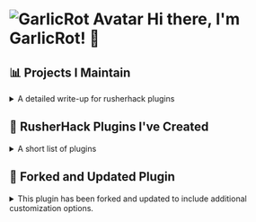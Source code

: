 # <img src="https://github.com/GarlicRot.png" alt="GarlicRot Avatar" width="50" /> Hi there, I'm GarlicRot! 👋

## 📊 Projects I Maintain

<details>
  <summary>A detailed write-up for rusherhack plugins</summary>

<div align="center">
  <img src="https://github.com/RusherDevelopment/rusherhack-plugins/raw/main/Assets/RusherHacks/rh_head.png" alt="RusherHacks Logo" width="150" />
</div>

### [RusherHack Plugins](https://github.com/RusherDevelopment/rusherhack-plugins)


![GitHub stars](https://img.shields.io/github/stars/RusherDevelopment/rusherhack-plugins?style=social)
![GitHub last commit](https://img.shields.io/github/last-commit/RusherDevelopment/rusherhack-plugins)
![GitHub contributors](https://img.shields.io/github/contributors/RusherDevelopment/rusherhack-plugins)

I actively maintain a repository of plugins designed to enhance the RusherHack experience. This project is a collaboration with other developers to provide a variety of useful plugins.
</details>

## 🔌 RusherHack Plugins I've Created

<details>
  <summary>A short list of plugins</summary>



<div align="center">
  <img src="https://github.com/GarlicRot/GarlicSight/raw/master/assets/GarlicSight.png" alt="GarlicSight Icon" width="150" />
</div>

### [GarlicSight](https://github.com/GarlicRot/GarlicSight)

![GitHub stars](https://img.shields.io/github/stars/GarlicRot/GarlicSight?style=social)
![GitHub last commit](https://img.shields.io/github/last-commit/GarlicRot/GarlicSight)
[![GitHub All Releases](https://img.shields.io/github/downloads/GarlicRot/GarlicSight/total)](https://github.com/GarlicRot/GarlicSight/releases/download/v1.0.1/Garlic-Sight-1.0.1.jar)

GarlicSight is a RusherHack plugin designed to enhance your crosshair information display. It provides detailed insights about the blocks and entities you're targeting, including information on mobs, players, and other entities in your line of sight. The plugin now also includes detailed Redstone component information, allowing you to view power levels, states, delays, and modes for various Redstone devices. With GarlicSight, you can fully customize display settings to toggle titles like 'Block:', 'Entity:', 'Position:', 'Health:', and more, giving you complete control over the information presented on your screen.

---

<div align="center">
  <img src="https://github.com/GarlicRot/LightningPop/raw/master/assets/LightningPop.png" alt="LightningPop Icon" width="150" />
</div>

### [LightningPop](https://github.com/GarlicRot/LightningPop)

![GitHub stars](https://img.shields.io/github/stars/GarlicRot/LightningPop?style=social)
![GitHub last commit](https://img.shields.io/github/last-commit/GarlicRot/LightningPop)
[![GitHub All Releases](https://img.shields.io/github/downloads/GarlicRot/LightningPop/total)](https://github.com/GarlicRot/LightningPop/releases/download/v1.0.1/LightningPop-1.0.1.jar)

LightningPop is a dynamic RusherHack plugin that triggers lightning effects during key gameplay events, such as totem pops and player deaths. With LightningPop, you can customize whether lightning strikes occur when a player’s totem pops or when they die. The plugin offers flexible settings to include or exclude your own totem pops and to decide if lightning should trigger on any death or only those caused by attacks.

---

<div align="center">
  <img src="https://github.com/GarlicRot/AutoBucket/raw/master/assets/AutoBucket.png" alt="AutoBucket Icon" width="150" />
</div>

### [AutoBucket](https://github.com/GarlicRot/AutoBucket)

![GitHub stars](https://img.shields.io/github/stars/GarlicRot/AutoBucket?style=social)
![GitHub last commit](https://img.shields.io/github/last-commit/GarlicRot/AutoBucket)
[![GitHub All Releases](https://img.shields.io/github/downloads/GarlicRot/AutoBucket/total)](https://github.com/GarlicRot/AutoBucket/releases/download/v1.0.3/AutoBucket-1.0.3.jar)

AutoBucket is a RusherHack plugin designed for automatically capturing aquatic mobs with water buckets. This plugin simplifies the process of collecting various aquatic creatures by automating the use of water buckets when you're near specific mobs. AutoBucket offers customizable settings to target particular types of aquatic mobs.
</details>

## 🔄 Forked and Updated Plugin

<details>
  <summary>This plugin has been forked and updated to include additional customization options.</summary>

### [RusherHack Instance Info](https://github.com/GarlicRot/rusherhack-instance-info)

![GitHub stars](https://img.shields.io/github/stars/GarlicRot/rusherhack-instance-info?style=social)
![GitHub last commit](https://img.shields.io/github/last-commit/GarlicRot/rusherhack-instance-info)
[![GitHub All Releases](https://img.shields.io/github/downloads/GarlicRot/rusherhack-instance-info/total)](https://github.com/GarlicRot/rusherhack-instance-info/releases/download/v1.3/instance-info-1.3.jar)

**rusherhack-instance-info** is a RusherHack plugin originally designed to enhance the Minecraft window title by displaying useful information such as your account name, the server you're connected to, and your Minecraft skin as the window icon. This fork not only retains these original functionalities but also introduces several new customization options to give you even greater control over the information displayed.

- **Custom Account Name**: Now, you can set a custom account name to appear in the window title instead of your actual account name. This feature allows for greater privacy or personalization, with the default name set to "Notch".

- **Custom Server Name**: Added the ability to replace the actual server IP in the window title with a custom server name. This is particularly useful for keeping server details private or for adding a personal touch. The default custom server name is "oldfag.org".

- **Custom Status Messages**: You can now fully customize the messages displayed when you are not connected to a server or when you are in singleplayer mode. This enhancement allows you to replace the standard "Not Connected" and "Singleplayer" texts with messages that better suit your preferences.
</details>
